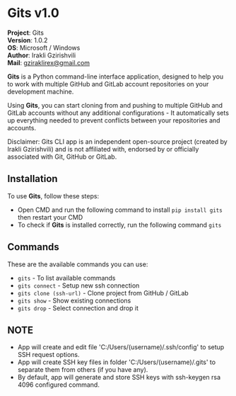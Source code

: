 # Gits v1.0

**Project**: Gits
<br>**Version**: 1.0.2
<br>**OS**: Microsoft / Windows
<br>**Author**: Irakli Gzirishvili
<br>**Mail**: gziraklirex@gmail.com

**Gits** is a Python command-line interface application, designed to help you to work with multiple GitHub and GitLab account repositories on your development machine.

Using **Gits**, you can start cloning from and pushing to multiple GitHub and GitLab accounts without any additional configurations - It automatically sets up everything needed to prevent conflicts between your repositories and accounts.

Disclaimer: Gits CLI app is an independent open-source project (created by Irakli Gzirishvili) and is not affiliated with, endorsed by or officially associated with Git, GitHub or GitLab.

## Installation

To use **Gits**, follow these steps:

- Open CMD and run the following command to install `pip install gits` then restart your CMD
- To check if **Gits** is installed correctly, run the following command `gits`

## Commands

These are the available commands you can use:

- `gits` - To list available commands
- `gits connect` - Setup new ssh connection
- `gits clone (ssh-url)` - Clone project from GitHub / GitLab
- `gits show` - Show existing connections
- `gits drop` - Select connection and drop it

## NOTE

- App will create and edit file 'C:/Users/(username)/.ssh/config' to setup SSH request options.
- App will create SSH key files in folder 'C:/Users/(username)/.gits' to separate them from others (if you have any).
- By default, app will generate and store SSH keys with ssh-keygen rsa 4096 configured command.
